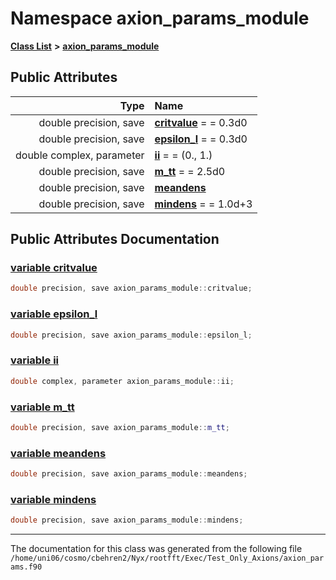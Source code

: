 
# Namespace axion\_params\_module


[**Class List**](annotated.md) **>** [**axion\_params\_module**](namespaceaxion__params__module.md)


















## Public Attributes

| Type | Name |
| ---: | :--- |
|  double precision, save | [**critvalue**](namespaceaxion__params__module.md#variable-critvalue)   = = 0.3d0<br> |
|  double precision, save | [**epsilon\_l**](namespaceaxion__params__module.md#variable-epsilon-l)   = = 0.3d0<br> |
|  double complex, parameter | [**ii**](namespaceaxion__params__module.md#variable-ii)   = = (0., 1.)<br> |
|  double precision, save | [**m\_tt**](namespaceaxion__params__module.md#variable-m-tt)   = = 2.5d0<br> |
|  double precision, save | [**meandens**](namespaceaxion__params__module.md#variable-meandens)  <br> |
|  double precision, save | [**mindens**](namespaceaxion__params__module.md#variable-mindens)   = = 1.0d+3<br> |










## Public Attributes Documentation


### <a href="#variable-critvalue" id="variable-critvalue">variable critvalue </a>


```cpp
double precision, save axion_params_module::critvalue;
```



### <a href="#variable-epsilon-l" id="variable-epsilon-l">variable epsilon\_l </a>


```cpp
double precision, save axion_params_module::epsilon_l;
```



### <a href="#variable-ii" id="variable-ii">variable ii </a>


```cpp
double complex, parameter axion_params_module::ii;
```



### <a href="#variable-m-tt" id="variable-m-tt">variable m\_tt </a>


```cpp
double precision, save axion_params_module::m_tt;
```



### <a href="#variable-meandens" id="variable-meandens">variable meandens </a>


```cpp
double precision, save axion_params_module::meandens;
```



### <a href="#variable-mindens" id="variable-mindens">variable mindens </a>


```cpp
double precision, save axion_params_module::mindens;
```



------------------------------
The documentation for this class was generated from the following file `/home/uni06/cosmo/cbehren2/Nyx/rootfft/Exec/Test_Only_Axions/axion_params.f90`